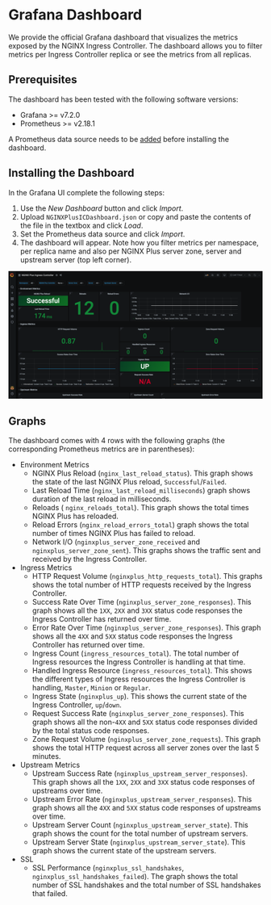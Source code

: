 # Grafana Dashboard

We provide the official Grafana dashboard that visualizes the metrics exposed by the NGINX Ingress Controller. The
dashboard allows you to filter metrics per Ingress Controller replica or see the metrics from all replicas.

## Prerequisites

The dashboard has been tested with the following software versions:

- Grafana >= v7.2.0
- Prometheus >= v2.18.1

A Prometheus data source needs to be [added](https://prometheus.io/docs/visualization/grafana/#using) before installing
the dashboard.

## Installing the Dashboard

In the Grafana UI complete the following steps:

1. Use the *New Dashboard* button and click *Import*.
2. Upload `NGINXPlusICDashboard.json` or copy and paste the contents of the file in the textbox and click *Load*.
3. Set the Prometheus data source and click *Import*.
4. The dashboard will appear. Note how you filter metrics per namespace, per replica name and also per NGINX Plus server
   zone, server and upstream server  (top left corner).

![dashboard](./dashboard.png)

## Graphs

The dashboard comes with 4 rows with the following graphs (the corresponding Prometheus metrics are in parentheses):

- Environment Metrics
  - NGINX Plus Reload (`nginx_last_reload_status`). This graph shows the state of the last NGINX Plus reload,
    `Successful`/`Failed`.
  - Last Reload Time (`nginx_last_reload_milliseconds`) graph shows duration of the last reload in milliseconds.
  - Reloads ( `nginx_reloads_total`). This graph shows the total times NGINX Plus has reloaded.
  - Reload Errors (`nginx_reload_errors_total`) graph shows the total number of times NGINX Plus has failed to reload.
  - Network I/O (`nginxplus_server_zone_received` and `nginxplus_server_zone_sent`). This graphs shows the traffic sent
    and received by the Ingress Controller.
- Ingress Metrics
  - HTTP Request Volume (`nginxplus_http_requests_total`). This graphs shows the total number of HTTP requests received
    by the Ingress Controller.
  - Success Rate Over Time (`nginxplus_server_zone_responses`). This graph shows all the `1XX`, `2XX` and `3XX` status
    code responses the Ingress Controller has returned over time.
  - Error Rate Over Time (`nginxplus_server_zone_responses`). This graph shows all the `4XX` and `5XX` status code
    responses the Ingress Controller has returned over time.
  - Ingress Count (`ingress_resources_total`). The total number of Ingress resources the Ingress Controller is handling
    at that time.
  - Handled Ingress Resource (`ingress_resources_total`). This shows the different types of Ingress resources the
    Ingress Controller is handling, `Master`, `Minion` or `Regular`.
  - Ingress State (`nginxplus_up`). This shows the current state of the Ingress Controller, `up`/`down`.
  - Request Success Rate (`nginxplus_server_zone_responses`). This graph shows all the non-`4XX` and `5XX` status code
    responses divided by the total status code responses.
  - Zone Request Volume (`nginxplus_server_zone_requests`). This graph shows the total HTTP request across all server
    zones over the last 5 minutes.
- Upstream Metrics
  - Upstream Success Rate (`nginxplus_upstream_server_responses`). This graph shows all the `1XX`, `2XX` and `3XX`
    status code responses of upstreams over time.
  - Upstream Error Rate (`nginxplus_upstream_server_responses`). This graph shows all the `4XX` and `5XX` status code
    responses of upstreams over time.
  - Upstream Server Count (`nginxplus_upstream_server_state`). This graph shows the count for the total number of
    upstream servers.
  - Upstream Server State (`nginxplus_upstream_server_state`). This graph shows the current state of the upstream
    servers.
- SSL
  - SSL Performance (`nginxplus_ssl_handshakes`, `nginxplus_ssl_handshakes_failed`). The graph shows the total number of
    SSL handshakes and the total number of SSL handshakes that failed.
